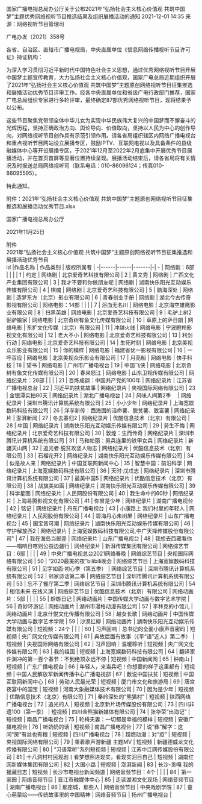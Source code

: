 国家广播电视总局办公厅关于公布2021年“弘扬社会主义核心价值观 共筑中国梦”主题优秀网络视听节目推选结果及组织展播活动的通知
2021-12-01 14:35 	来源：网络视听节目管理司 	

广电办发〔2021〕358号


各省、自治区、直辖市广播电视局，中央直属单位《信息网络传播视听节目许可证》持证机构：

为深入学习贯彻习近平新时代中国特色社会主义思想，通过优秀网络视听节目开展中国梦主题宣传教育，大力弘扬社会主义核心价值观，国家广电总局近期组织开展了2021年“弘扬社会主义核心价值观 共筑中国梦”主题原创网络视听节目征集推选和展播活动优秀节目评审工作。经各中央直属单位和省级广电行政部门推荐，国家广电总局组织专家进行多轮评审，最终确定87部优秀网络视听节目，现将结果予以公布。

这些节目聚焦党带领全体中华儿女为实现中华民族伟大复兴的中国梦而不懈奋斗的光辉历程，坚持正确政治方向、舆论导向、价值取向，坚持以人民为中心的创作导向，对网络视听节目创作具有示范引领作用。请各省局组织辖区内网络广播电视台和重点视听节目网站设立展播专区，鼓励IPTV、互联网电视以及具备条件的县级融媒体中心等开设展播专区，于2021年12月至2022年2月底集中开展优秀节目展播活动，并在首页首屏等显著位置持续呈现。展播活动结束后，请各省局将有关情况及时报送总局网络视听司（联系电话：010-86096124；传真010-86095595）。

特此通知。


附件：2021年“弘扬社会主义核心价值观 共筑中国梦”主题原创网络视听节目征集推选和展播活动优秀节目.xlsx


国家广播电视总局办公厅

2021年11月25日     

附件				
2021年“弘扬社会主义核心价值观 共筑中国梦”主题原创网络视听节目征集推选和展播活动优秀节目				
 id |作品名称 | 作品类别 | 版权所属者 | 
-|------|------|-------|-| - |
网络剧：6部 |  |  |  | 
1 | 约定 | 网络剧 | 北京爱奇艺科技有限公司 | 
2 | 黄文秀 | 网络剧 | 广西文化产业集团有限公司 | 
3 | 我才不要和你做朋友呢 | 网络剧 | 湖南快乐阳光互动娱乐传媒有限公司 | 
4 | 棋魂 | 网络剧 | 北京爱奇艺科技有限公司 | 
5 | 脑海深处 | 网络剧 | 造梦东方（北京）影业有限公司 | 
6 | 青春创业手册 | 网络剧 | 湖北今古传奇影视有限公司 | 
网络电影：14部 |  |  |  | 
7 | 浴血无名川 | 网络电影 | 北京海空雄鹰影业有限公司 | 
8 | 扫黑英雄 | 网络电影 | 北京爱奇艺科技有限公司 | 
9 | 毛驴上树2倔驴搬家 | 网络电影 | 北京奇树有鱼文化传媒有限公司 | 
10 | 草原上的萨日朗 | 网络电影 | 东扩文化传媒（北京）有限公司 | 
11 | 冲越火线 | 网络电影 | 宁波瞪羚影视文化有限公司 | 
12 | 老大不小 | 网络电影 | 北京爱奇艺科技有限公司 | 
13 | 利剑行动 | 网络电影 | 北京爱奇艺科技有限公司 | 
14 | 生死时刻 | 网络电影 | 北京美视众乐影业有限公司 | 
15 | 你的模样 | 网络电影 | 福建省优一影视有限公司 | 
16 | 一呼百应 | 网络电影 | 北京美视众乐影业有限公司 | 
17 | 月亮船 | 网络电影 | 快手科技 | 
18 | 望书 | 网络电影 | 广州市广播电视台 | 
19 | 中国飞侠 | 网络电影 | 北京奇树有鱼文化传媒有限公司 | 
20 | 春来怒江 | 网络电影 | 山东卫视传媒有限公司 | 
网络纪录片：28部 |  |  |  | 
21 | 百炼成钢：中国共产党的100年 | 网络纪录片 | 江苏省广播电视总台 | 
22 | 习近平的扶贫故事 | 网络纪录片 | 央视国际网络有限公司 | 
23 | 金银潭实拍80天 | 网络纪录片 | 湖北广播电视台 | 
24 | 风味人间第2季　 | 网络纪录片 | 深圳市腾讯计算机系统有限公司 | 
25 | 小小少年 | 网络纪录片 | 上海宽娱数码科技有限公司 | 
26 | 洋芋新传：西海固的活命薯、脱贫薯、致富薯 | 网络纪录片 | 澎湃新闻 | 
27 | 冬去春归2 | 网络纪录片 | 优酷信息技术（北京）有限公司 | 
28 | 中国 | 网络纪录片 | 湖南快乐阳光互动娱乐传媒有限公司 | 
29 | 劳生不悔 | 网络纪录片 | 北京爱奇艺科技有限公司 | 
30 | 敦煌：生而传奇 | 网络纪录片 | 深圳市腾讯计算机系统有限公司 | 
31 | 马和帕丽：男兵连里的铁甲女兵 | 网络纪录片 | 新疆天山网 | 
32 | 追光者·脱贫攻坚人物志 | 网络纪录片 | 优酷信息技术（北京）有限公司 | 
33 | 石榴花开2 | 网络纪录片 | 湖南快乐阳光互动娱乐传媒有限公司 | 
34 | 似是故人来 | 网络纪录片 | 中国互联网新闻中心 | 
35 | 智慧中国：前沿科学 | 网络纪录片 | 上海宽娱数码科技有限公司 | 
36 | 天时·戊戌志 | 网络纪录片 | 深圳市腾讯计算机系统有限公司 | 
37 | 最美中国5 | 网络纪录片 | 优酷信息技术（北京）有限公司 | 
38 | 战旗美如画 | 网络纪录片 | 湖南快乐阳光互动娱乐传媒有限公司 | 
39 | 科学星图 | 网络纪录片 | 人民网股份有限公司 | 
40 | 我生命中的60秒 | 网络纪录片 | 上海易腾影视文化有限公司 | 
41 | 你曾是少年 | 网络纪录片 | 湖南广播电视台 | 
42 | 铭记 | 网络纪录片 | 丹东广播电视台 | 
43 | 小康路上 我们村里的年轻人 | 网络纪录片 | 人民网股份有限公司 | 
44 | 碧海丹心朱树屏 | 网络纪录片 | 山东广播电视台 | 
45 | 国宝皆可潮 | 网络纪录片 | 湖南快乐阳光互动娱乐传媒有限公司 | 
46 | 守护解放西2 | 网络纪录片 | 上海宽娱数码科技有限公司,中广天择传媒股份有限公司" | 
47 | 我在海岛当邮差 | 网络纪录片 | 山东广播电视台 | 
48 | 我想去西藏看你——唱响日喀则公益边疆行 | 网络纪录片 | 新湃传媒集团有限公司 | 
网络综艺节目：6部 |  |  |  | 
49 | 中央广播电视总台2021网络春晚 | 网络综艺节目 | 央视国际网络有限公司 | 
50 |  “2020最美的夜”bilibili晚会  | 网络综艺节目 | 上海宽娱数码科技有限公司 | 
51 | 见字如面·初心季（第五季） | 网络综艺节目 | 深圳市腾讯计算机系统有限公司 | 
52 | 邻家诗话第二季 | 网络综艺节目 | 深圳市腾讯计算机系统有限公司 | 
53 | 忘不了餐厅第二季 | 网络综艺节目 | 深圳市腾讯计算机系统有限公司 | 
54 | 相信未来 在线义演 | 网络综艺节目 | 优酷信息技术（北京）有限公司 | 
网络动画片：5部 |  |  |  | 
55 | 蜉蝣日记 | 网络动画片 | 中国传媒大学动画与数字艺术学院 | 
56 | 奇妙环游记 | 网络动画片 | 湖州市漫格动漫有限公司 | 
57 | 李林克的小馆儿 | 网络动画片 | 北京什悦文化传播有限公司 | 
58 | 越女长歌 | 网络动画片 | 中国传媒大学动画与数字艺术学院 | 
59 | 沙漠红柳 | 网络动画片 | 湖南快乐阳光互动娱乐传媒有限公司 | 
短视频：24个 |  |  |  | 
60 | 习声回响｜总书记的全面小康声音密码 | 短视频 | 央广网文化传媒有限公司 | 
61 | 典故后面有故事（《平“语”近人》第二季） | 短视频 | 央视国际网络有限公司 | 
62 | 习声回响｜温暖聆听 | 短视频 | 央广网文化传媒有限公司 | 
63 | 我的祖国 | 短视频 | 上海宽娱数码科技有限公司 | 
64 | 翻译家许渊冲的第一百个春节：不到绝顶永远不停 | 短视频 | 中国新闻网 | 
65 | 钟南山 | 短视频 | 广东广播电视台 | 
66 | 年轻人，来当兵吧！你想要的样子这里都有 | 短视频 | 中国人民解放军新闻传播中心广播电视部 | 
67 | 数说中国扶贫 | 短视频 | 中国互联网新闻中心 | 
68 | 劳动人民最光荣 | 短视频 | 厦门市文化和旅游局 | 
69 | 唐宫夜宴中的国宝 | 短视频 | 河南大象融媒体技术有限公司 | 
70 | 因为是少年 | 短视频 | 优酷信息技术（北京）有限公司 | 
71 | 秦岭深处的“熊猫村” | 短视频 | 陕西网络广播电视台 | 
72 | 追光的人 | 短视频 | 北京新片场传媒股份有限公司 | 
73 | 四川非遗100（第一季） | 短视频 | 四川金熊猫新媒体有限公司 | 
74 | 张华荣“出海记” | 短视频 | 南昌广播电视台 | 
75 | 轮椅夫妻：一切都是幸福的模样 | 短视频 | 安徽广播电视台 | 
76 | 听奶奶的话 | 短视频 | 南昌广播电视台 | 
77 | 说“彝”解字：这间“房”有丝也有粮 | 短视频 | 四川广播电视台 | 
78 | 超燃动漫：对“疫” | 短视频 | 央视国际网络有限公司 | 
79 | 乘着歌声游新疆 主题MV | 短视频 | 新疆德威龙文化传播有限公司 | 
80 | “习语常听”系列短视频 | 短视频 | 江苏中江网传媒股份有限公司 | 
81 | 十八洞村村民观剧丨看梦想照进现实，看现实泪目自己 | 短视频 | 湖南红网新媒体集团有限公司 | 
82 | 大国小路 | 短视频 | 澎湃新闻 | 
83 | 长沙-贡嘎 我的援藏日志 | 短视频 | 长沙市电视台新闻频道 | 
网络音频节目：4个 |  |  |  | 
84 | 第一家园 | 网络音频节目 | 晋江市融媒体中心 | 
85 | 走读湖湘文化现场 | 网络音频节目 | 湖南广播电视台 | 
86 | 那座城，那些人 | 网络音频节目 | 中央戏剧学院 | 
87 | 童心萌蒙绘——传统故事里的中国精神 | 网络音频节目 | 扬州广播电视台 | 
